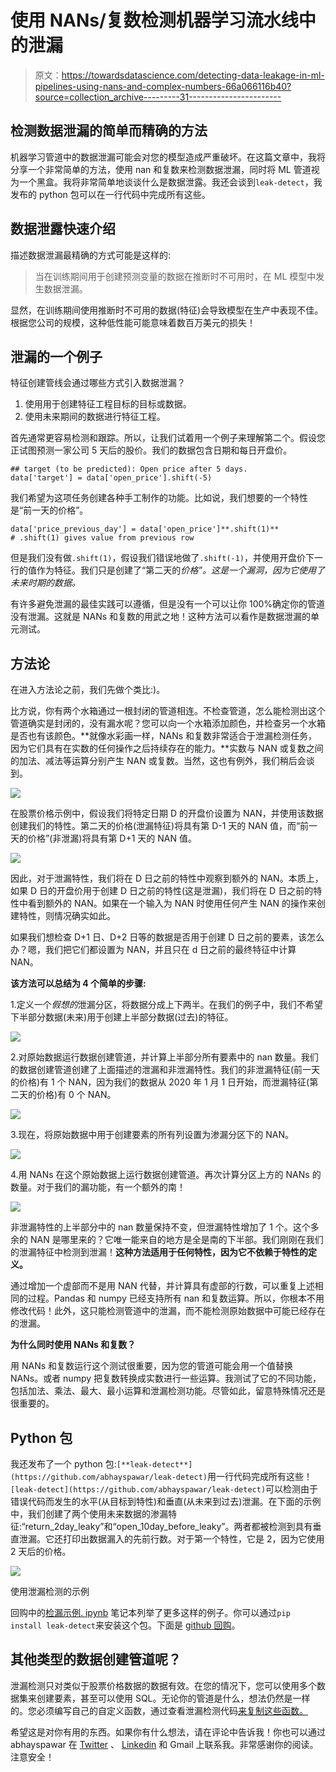 # 使用 NANs/复数检测机器学习流水线中的泄漏

> 原文：<https://towardsdatascience.com/detecting-data-leakage-in-ml-pipelines-using-nans-and-complex-numbers-66a066116b40?source=collection_archive---------31----------------------->

## 检测数据泄漏的简单而精确的方法

机器学习管道中的数据泄漏可能会对您的模型造成严重破坏。在这篇文章中，我将分享一个非常简单的方法，使用 nan 和复数来检测数据泄漏，同时将 ML 管道视为一个黑盒。我将非常简单地谈谈什么是数据泄露。我还会谈到`leak-detect`，我发布的 python 包可以在一行代码中完成所有这些。

## **数据泄露快速介绍**

描述数据泄漏最精确的方式可能是这样的:

> 当在训练期间用于创建预测变量的数据在推断时不可用时，在 ML 模型中发生数据泄漏。

显然，在训练期间使用推断时不可用的数据(特征)会导致模型在生产中表现不佳。根据您公司的规模，这种低性能可能意味着数百万美元的损失！

## 泄漏的一个例子

特征创建管线会通过哪些方式引入数据泄漏？

1.  使用用于创建特征工程目标的目标或数据。
2.  使用未来期间的数据进行特征工程。

首先通常更容易检测和跟踪。所以，让我们试着用一个例子来理解第二个。假设您正试图预测一家公司 5 天后的股价。我们的数据包含日期和每日开盘价。

```
## target (to be predicted): Open price after 5 days.
data['target'] = data['open_price'].shift(-5)
```

我们希望为这项任务创建各种手工制作的功能。比如说，我们想要的一个特性是“前一天的价格”。

```
data['price_previous_day'] = data['open_price']**.shift(1)**
# .shift(1) gives value from previous row
```

但是我们没有做`.shift(1)`，假设我们错误地做了`.shift(-1)`，并使用开盘价下一行的值作为特征。我们只是创建了“第二天的*价格”。这是一个漏洞，因为它使用了未来时期的数据。*

有许多避免泄漏的最佳实践可以遵循，但是没有一个可以让你 100%确定你的管道没有泄漏。这就是 NANs 和复数的用武之地！这种方法可以看作是数据泄漏的单元测试。

## 方法论

在进入方法论之前，我们先做个类比:)。

比方说，你有两个水箱通过一根封闭的管道相连。不检查管道，怎么能检测出这个管道确实是封闭的，没有漏水呢？您可以向一个水箱添加颜色，并检查另一个水箱是否也有该颜色。**就像水彩画一样，NANs 和复数非常适合于泄漏检测任务，因为它们具有在实数的任何操作之后持续存在的能力。**实数与 NAN 或复数之间的加法、减法等运算分别产生 NAN 或复数。当然，这也有例外，我们稍后会谈到。

![](img/81b8b450c0fe125b34c5c6ab5f9645af.png)

在股票价格示例中，假设我们将特定日期 D 的开盘价设置为 NAN，并使用该数据创建我们的特性。第二天的价格(泄漏特征)将具有第 D-1 天的 NAN 值，而“前一天的价格”(非泄漏)将具有第 D+1 天的 NAN 值。

![](img/a0fa4a509c446ea63f9d40baf660f1aa.png)

因此，对于泄漏特性，我们将在 D 日之前的特性中观察到额外的 NAN。本质上，如果 D 日的开盘价用于创建 D 日之前的特性(这是泄漏)，我们将在 D 日之前的特性中看到额外的 NAN。如果在一个输入为 NAN 时使用任何产生 NAN 的操作来创建特性，则情况确实如此。

如果我们想检查 D+1 日、D+2 日等的数据是否用于创建 D 日之前的要素，该怎么办？嗯，我们把它们都设置为 NAN，并且只在 d 日之前的最终特征中计算 NAN。

**该方法可以总结为 4 个简单的步骤:**

1.定义一个*假想的*泄漏分区，将数据分成上下两半。在我们的例子中，我们不希望下半部分数据(未来)用于创建上半部分数据(过去)的特征。

![](img/26648069ed6897a8024bda1f74912deb.png)

2.对原始数据运行数据创建管道，并计算上半部分所有要素中的 nan 数量。我们的数据创建管道创建了上面描述的泄漏和非泄漏特性。我们的非泄漏特征(前一天的价格)有 1 个 NAN，因为我们的数据从 2020 年 1 月 1 日开始，而泄漏特征(第二天的价格)有 0 个 NAN。

![](img/cb08217d94c55d7c4772b7e107fde09c.png)

3.现在，将原始数据中用于创建要素的所有列设置为渗漏分区下的 NAN。

![](img/479eb6d2d20dd36285762d472ceb8f59.png)

4.用 NANs 在这个原始数据上运行数据创建管道。再次计算分区上方的 NANs 的数量。对于我们的漏功能，有一个额外的南！

![](img/296b390b918b1f37f83fcee6ed357c0f.png)

非泄漏特性的上半部分中的 nan 数量保持不变，但泄漏特性增加了 1 个。这个多余的 NAN 是哪里来的？它唯一能来自的地方是全是南的下半部。我们刚刚在我们的泄漏特征中检测到泄漏！**这种方法适用于任何特性，因为它不依赖于特性的定义。**

通过增加一个虚部而不是用 NAN 代替，并计算具有虚部的行数，可以重复上述相同的过程。Pandas 和 numpy 已经支持所有 nan 和复数运算。所以，你根本不用修改代码！此外，这只能检测管道中的泄漏，而不能检测原始数据中可能已经存在的泄漏。

**为什么同时使用 NANs 和复数？**

用 NANs 和复数运行这个测试很重要，因为您的管道可能会用一个值替换 NANs。或者 numpy 把复数转换成实数进行一些运算。我测试了它的不同功能，包括加法、乘法、最大、最小运算和泄漏检测功能。尽管如此，留意特殊情况还是很重要的。

## Python 包

我还发布了一个 python 包:`[**leak-detect**](https://github.com/abhayspawar/leak-detect)`用一行代码完成所有这些！`[leak-detect](https://github.com/abhayspawar/leak-detect)`可以检测由于错误代码而发生的水平(从目标到特性)和垂直(从未来到过去)泄漏。在下面的示例中，我们创建了两个使用未来数据的渗漏特征:“return_2day_leaky”和“open_10day_before_leaky”。两者都被检测到具有垂直泄漏。它还打印出数据漏入的先前行数。对于第一个特性，它是 2，因为它使用 2 天后的价格。

![](img/7cd7c45672a7154ba77f16a80e3583b1.png)

使用泄漏检测的示例

回购中的[检漏示例. ipynb](https://github.com/abhayspawar/leak-detect/blob/master/leak-detect%20example.ipynb) 笔记本列举了更多这样的例子。你可以通过`pip install leak-detect`来安装这个包。下面是 [github 回购](https://github.com/abhayspawar/leak-detect)。

## 其他类型的数据创建管道呢？

泄漏检测只对类似于股票价格数据的数据有效。在您的情况下，您可以使用多个数据集来创建要素，甚至可以使用 SQL。无论你的管道是什么，想法仍然是一样的。您必须编写自己的自定义函数，通过查看泄漏检测代码[来复制这些函数。](https://github.com/abhayspawar/leak-detect/blob/master/leak_detect/base.py)

希望这是对你有用的东西。如果你有什么想法，请在评论中告诉我！你也可以通过 abhayspawar 在 [Twitter](http://twitter.com/abhayspawar) 、 [Linkedin](https://www.linkedin.com/in/abhayspawar/) 和 Gmail 上联系我。非常感谢你的阅读。注意安全！